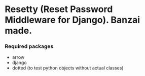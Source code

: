 # Resetty (Reset Password Middleware for Django). Banzai made.

### Required packages
* arrow
* django
* dotted (to test python objects without actual classes)
